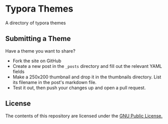 Typora Themes
=============

A directory of typora themes


Submitting a Theme
------------------

Have a theme you want to share?

* Fork the site on GitHub
* Create a new post in the `_posts` directory and fill out the relevant YAML fields
* Make a 250x200 thumbnail and drop it in the thumbnails directory. List its filename in the post's markdown file.
* Test it out, then push your changes up and open a pull request.



License
-------

The contents of this repository are licensed under the [GNU Public License.](http://www.gnu.org/licenses/gpl-3.0.html)

